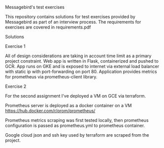Messagebird's test exercises

This repository contains solutions for test exercises provided by Messagebird as part of an interview process. The requirements for
exercises are covered in requirements.pdf

Solutions

Exercise 1

All of design considerations are taking in account time limit as a primary project constraint.
Web app is written in Flask, containerized and pushed to GCR.
App runs on GKE and is exposed to internet via external load balancer with static ip with port-forwarding on port 80.
Application provides metrics for prometheus via prometheus-client library.



Exercise 2

For the second assignment I've deployed a VM on GCE via terraform.

Prometheus server is deployed as a docker container on a VM https://hub.docker.com/r/prom/prometheus/

Prometheus metrics scraping was first tested locally, then prometheus configuration is passed as
prometheus.yml to prometheus container.

Google cloud json and ssh key used by terraform are scraped from the project.
